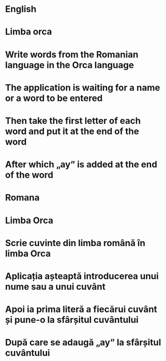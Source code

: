 # English
# Limba orca
# Write words from the Romanian language in the Orca language
# The application is waiting for a name or a word to be entered
# Then take the first letter of each word and put it at the end of the word
# After which „ay” is added at the end of the word

# Romana
# Limba Orca
# Scrie cuvinte din limba română în limba Orca
# Aplicația așteaptă introducerea unui nume sau a unui cuvânt
# Apoi ia prima literă a fiecărui cuvânt și pune-o la sfârșitul cuvântului
# După care se adaugă „ay” la sfârșitul cuvântului
